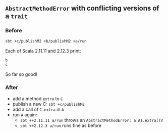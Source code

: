 ## `AbstractMethodError` with conflicting versions of a `trait`

### Before

```bash
sbt +c/publishM2 +b/publishM2 +a/run
```

Each of Scala 2.11.11 and 2.12.3 print:

```bash
b
c
```

So far so good!

### After

- add a method `extra` to `C`
- publish a new C: `sbt +c/publishM2`
- add a call of `C.extra` in `A`
- run `A` again:
	- `sbt ++2.11.11 a/run` throws an `AbstractMethodError: a.A$.extra()V`
	- `sbt ++2.12.3 a/run` runs fine as before
